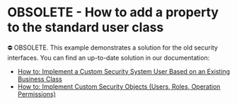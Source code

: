 
# OBSOLETE - How to add a property to the standard user class


⛔ OBSOLETE. This example demonstrates a solution for the old security interfaces. You can find an up-to-date solution in our documentation: 
- [How to: Implement a Custom Security System User Based on an Existing Business Class](https://docs.devexpress.com/eXpressAppFramework/113452/data-security-and-safety/security-system/task-based-help/how-to-implement-a-custom-security-system-user-based-on-an-existing-business-class)
- [How to: Implement Custom Security Objects (Users, Roles, Operation Permissions)](https://docs.devexpress.com/eXpressAppFramework/113384/data-security-and-safety/security-system/task-based-help/how-to-implement-custom-security-objects-users-roles-operation-permissions)

